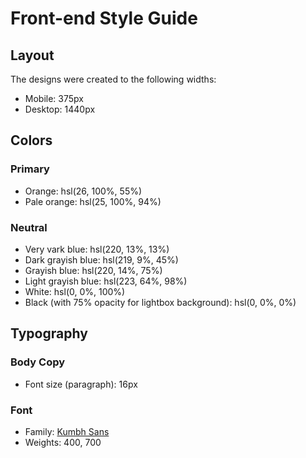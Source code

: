 # Front-end Style Guide

## Layout

The designs were created to the following widths:

- Mobile: 375px
- Desktop: 1440px

## Colors

### Primary

- Orange: 
hsl(26, 100%, 55%)
- Pale orange:
 hsl(25, 100%, 94%)

### Neutral

- Very vark blue: hsl(220, 13%, 13%)
- Dark grayish blue: 
hsl(219, 9%, 45%)
- Grayish blue: hsl(220, 14%, 75%)
- Light grayish blue: 
hsl(223, 64%, 98%)
- White: hsl(0, 0%, 100%)
- Black (with 75% opacity for lightbox background): hsl(0, 0%, 0%)

## Typography

### Body Copy

- Font size (paragraph): 16px

### Font

- Family: [Kumbh Sans](https://fonts.google.com/specimen/Kumbh+Sans)
- Weights: 400, 700
